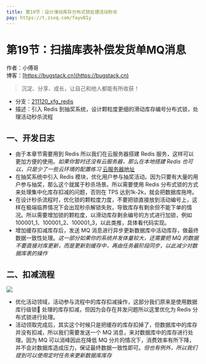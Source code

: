 ```yaml
---
title: 第19节：设计滑动库存分布式锁处理活动秒杀
pay: https://t.zsxq.com/fayvBIy
---
```


# 第19节：扫描库表补偿发货单MQ消息

作者：小傅哥
<br/>博客：[https://bugstack.cn](https://bugstack.cn)

>沉淀、分享、成长，让自己和他人都能有所收获！

- 分支：[211120_xfg_redis](https://gitcode.net/KnowledgePlanet/Lottery/-/tree/211120_xfg_redis) 
- 描述：引入 Redis 到抽奖系统，设计颗粒度更细的滑动库存编号分布式锁，处理活动秒杀流程

## 一、开发日志

- 由于本章节需要用到 Redis 所以我们在云服务器搭建 Redis 服务，这样可以更加方便的使用。*如果你暂时还没有云服务器，那么在本地搭建 Redis 也可以，只是少了一些云环境的配置练习* [云服务器地址](https://www.aliyun.com/minisite/goods?taskPkg=1111ydsrwb&pkgSid=11388&recordId=1033318&userCode=is4kfbdt)
- 在抽奖系统中引入 Redis 模块，优化用户参与抽奖活动。因为只要有大量的用户参与抽奖，那么这个就属于秒杀场景。所以需要使用 Redis 分布式锁的方式来处理集中化库存扣减的问题，否则在 TPS 达到1k-2k，就会把数据库拖垮。
- 在设计秒杀流程时，优化锁的颗粒度力度，不要把锁直接放到活动编号上，这样在极端临界情况下会出现秒杀解锁失败，导致库存有剩余但不能下单的情况。所以需要增加锁的颗粒度，以滑动库存剩余编号的方式进行加锁，例如 100001_1、100001_2、100001_3，以此类推，具体看代码实现。
- 增加缓存扣减库存后，发送 MQ 消息进行异步更新数据库中活动库存，做最终数据一致性处理。*这一部分如果你的系统并发体量较大，还需要把 MQ 的数据不要直接对库更新，而是更新到缓存中，再由任务最阶段同步，以此减少对数据库表的操作*

## 二、扣减流程

![](https://gitcode.net/KnowledgePlanet/Lottery/-/raw/master/doc/assets/img/Part-2/19-01.png)

- 优化活动领域，活动参与流程中的库存扣减操作，这部分我们原来是使用数据库行级锁🔐 处理的库存扣减，但因为会存在并发问题所以这里优化为 Redis 分布式锁进行处理。
- 活动领取完成后，其实这个时候只是把缓存的库存扣掉了，但数据库中的库存并没有扣减，所以我们需要发送一个 MQ 消息，来对数据库中的库存进行处理。因为 MQ 可以消峰因此在降低 MQ 分片的情况下，消费效率有所下降，并不会对数据库造成压力，保证最终数据一致性即可。*但也有例外，所以我们提到可以使用定时任务来更新数据库库存*